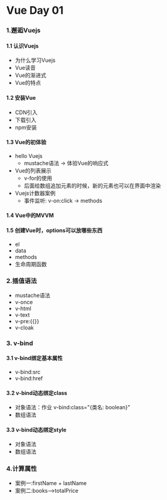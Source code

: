 # Vue Day 01

### 1.邂逅Vuejs

#### 1.1 认识Vuejs

- 为什么学习Vuejs
- Vue读音
- Vue的渐进式
- Vue的特点



#### 1.2 安装Vue

- CDN引入
- 下载引入
- npm安装



#### 1.3 Vue的初体验

- hello Vuejs
  - mustache语法 -> 体验Vue的响应式
- Vue的列表展示
  - v-for的使用
  - 后面给数组追加元素的时候，新的元素也可以在界面中渲染
- Vuejs计数器案例
  - 事件监听: v-on:click -> methods



#### 1.4 Vue中的MVVM



#### 1.5 创建Vue时，options可以放哪些东西

- el
- data
- methods
- 生命周期函数



### 2.插值语法

- mustache语法
- v-once
- v-html
- v-text
- v-pre:{{}}
- v-cloak





### 3. v-bind

#### 3.1 v-bind绑定基本属性

- v-bind:src
- v-bind:href

#### 3.2 v-bind动态绑定class

- 对象语法：作业 v-bind:class="{类名: boolean}"
- 数组语法

#### 3.3 v-bind动态绑定style

- 对象语法
- 数组语法

### 4.计算属性

- 案例一:firstName + lastName
- 案例二:books—>totalPrice